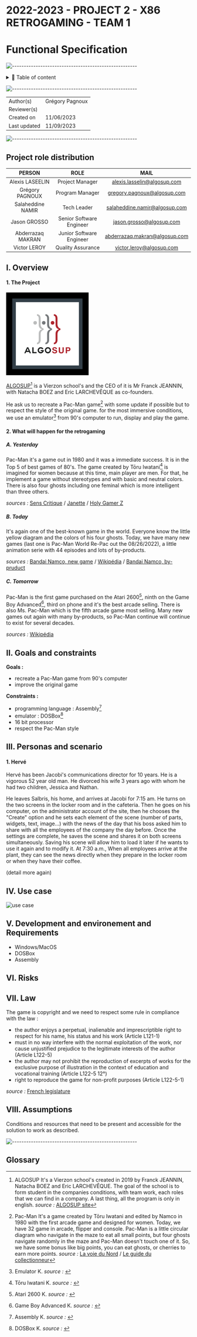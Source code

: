 # 2022-2023 - PROJECT 2 - X86 RETROGAMING - TEAM 1

# Functional Specification

![-----------------------------------------------------](https://raw.githubusercontent.com/andreasbm/readme/master/assets/lines/rainbow.png)

<details>
<summary>📖 Table of content</summary>

- [2022-2023 - PROJECT 2 - X86 RETROGAMING - TEAM 1](#2022-2023---project-2---x86-retrogaming---team-1)
- [Functional Specification](#functional-specification)
  - [Project role distribution](#project-role-distribution)
  - [I. Overview](#i-overview)
      - [1. The Project](#1-the-project)
      - [2. What will happen for the retrogaming](#2-what-will-happen-for-the-retrogaming)
        - [A. Yesterday](#a-yesterday)
        - [B. Today](#b-today)
        - [C. Tomorrow](#c-tomorrow)
  - [II. Goals and constraints](#ii-goals-and-constraints)
  - [III. Personas and scenario](#iii-personas-and-scenario)
      - [1. Hervé](#1-hervé)
  - [IV. Use case](#iv-use-case)
  - [V. Development and environement and Requirements](#v-development-and-environement-and-requirements)
  - [VI. Risks](#vi-risks)
  - [VII. Law](#vii-law)
  - [VIII. Assumptions](#viii-assumptions)
  - [Glossary](#glossary)

</details>

![-----------------------------------------------------](https://raw.githubusercontent.com/andreasbm/readme/master/assets/lines/rainbow.png)

| | |
| ----- | ----- |
| Author(s) | Grégory Pagnoux |
| Reviewer(s) |  |
| Created on | 11/06/2023 |
| Last updated | 11/09/2023 |

![-----------------------------------------------------](https://raw.githubusercontent.com/andreasbm/readme/master/assets/lines/rainbow.png)

## Project role distribution

| PERSON | ROLE | MAIL |
| :-: | :-: | :-: |
| Alexis LASEELIN | Project Manager | alexis.lasselin@algosup.com |
| Grégory PAGNOUX | Program Manager | gregory.pagnoux@algosup.com |
| Salaheddine NAMIR | Tech Leader | salaheddine.namir@algosup.com |
| Jason GROSSO | Senior Software Engineer | jason.grosso@algosup.com |
| Abderrazaq MAKRAN | Junior Software Engineer | abderrazaq.makran@algosup.com |
| Victor LEROY | Quality Assurance | victor.leroy@algosup.com |

## I. Overview

#### 1. The Project

![ALGOSUP logo's](img/logoALGOSUP.png)

[ALGOSUP](https://algosup.com)[^1] is a Vierzon school's and the CEO of it is Mr Franck JEANNIN, with Natacha BOEZ and Eric LARCHEVÊQUE as co-founders.

He ask us to recreate a Pac-Man game[^2] with some update if possible but to respect the style of the original game. for the most immersive conditions, we use an emulator[^3] from 90's computer to run, display and play the game.

#### 2. What will happen for the retrogaming

##### A. Yesterday

Pac-Man it's a game out in 1980 and it was a immediate success. It is in the Top 5 of best games of 80's.
The game created by Tōru Iwatani[^4] is imagined for women because at this time, main player are men. For that, he implement a game without stereotypes and with basic and neutral colors. There is also four ghosts including one feminal which is more intelligent than three others.

*sources :* [Sens Critique](https://www.senscritique.com/top/resultats/les_meilleurs_jeux_video_des_annees_1980/558562) / [Janette](https://janette.lu/les-jeux-video-les-plus-emblematiques-des-annees-80/) / [Holy Gamer Z](https://www.holygamerz.com/fr/meilleurs-jeux-video-des-annees-80-quelques-noms-pour-se-rafraichir-la-memoire)

##### B. Today

It's again one of the best-known game in the world. Everyone know the little yellow diagram and the colors of his four ghosts.
Today, we have many new games (last one is Pac-Man World Re-Pac out the 08/26/2022), a little animation serie with 44 episodes and lots of by-products.

*sources :* [Bandai Namco, new game](https://fr.bandainamcoent.eu/pac-man/infos/le-jeu-pac-man-world-re-pac-disponible-le-26-aout-2022) / [Wikipédia](https://en.wikipedia.org/wiki/Pac-Man_(TV_series)) / [Bandai Namco, by-pruduct](https://store.bandainamcoent.eu/fr/games/brands/pac-man/?page=1)

##### C. Tomorrow

Pac-Man is the first game purchased on the Atari 2600[^5], ninth on the Game Boy Advanced[^6], third on phone and it's the best arcade selling. There is also Ms. Pac-Man which is the fifth arcade game most selling.
Many new games out again with many by-products, so Pac-Man continue will continue to exist for several decades.

*sources :* [Wikipédia](https://fr.wikipedia.org/wiki/Liste_des_jeux_vidéo_les_plus_vendus)

## II. Goals and constraints

**Goals :**

- recreate a Pac-Man game from 90's computer
- improve the original game

**Constraints :**

- programming language : Assembly[^7]
- emulator : DOSBox[^8]
- 16 bit processor
- respect the Pac-Man style

## III. Personas and scenario

#### 1. Hervé

Hervé has been Jacobi's communications director for 10 years. He is a vigorous 52 year old man. He divorced his wife 3 years ago with whom he had two children, Jessica and Nathan.

He leaves Salbris, his home, and arrives at Jacobi for 7:15 am. He turns on the two screens in the locker room and in the cafeteria. Then he goes on his computer, on the administrator account of the site, then he chooses the "Create" option and he sets each element of the scene (number of parts, widgets, text, image...) with the news of the day that his boss asked him to share with all the employees of the company the day before. Once the settings are complete, he saves the scene and shares it on both screens simultaneously.
Saving his scene will allow him to load it later if he wants to use it again and to modify it.
At 7:30 a.m., When all employees arrive at the plant, they can see the news directly when they prepare in the locker room or when they have their coffee.

(detail more again)

## IV. Use case

![use case](img/)

## V. Development and environement and Requirements

  - Windows/MacOS
  - DOSBox
  - Assembly

## VI. Risks



## VII. Law

The game is copyright and we need to respect some rule in compliance with the law :
- the author enjoys a perpetual, inalienable and imprescriptible right to respect for his name, his status and his work (Article L121-1)
- must in no way interfere with the normal exploitation of the work, nor cause unjustified prejudice to the legitimate interests of the author (Article L122-5)
- the author may not prohibit the reproduction of excerpts of works for the exclusive purpose of illustration in the context of education and vocational training (Article L122-5 12°)
- right to reproduce the game for non-profit purposes (Article L122-5-1)

*source :* [French legislature](https://www.legifrance.gouv.fr/codes/section_lc/LEGITEXT000006069414/LEGISCTA000006146349/#:~:text=L%27auteur%20jouit%2C%20sa%20vie,soixante%2Ddix%20années%20qui%20suivent.)

## VIII. Assumptions

Conditions and resources that need to be present and accessible for the solution to work as described.

![-----------------------------------------------------](https://raw.githubusercontent.com/andreasbm/readme/master/assets/lines/rainbow.png)

##  Glossary

[^1]: ALGOSUP
It's a Vierzon school's created in 2019 by Franck JEANNIN, Natacha BOEZ and Eric LARCHEVÊQUE. The goal of the school is to form student in the companies conditions, with team work, each roles that we can find in a company. A last thing, all the program is only in english.
*source :* [ALGOSUP site](https://algosup.com)

[^2]: Pac-Man
It's a game created by Tōru Iwatani and edited by Namco in 1980 with the first arcade game and designed for women. Today, we have 32 game in arcade, flipper and console.
Pac-Man is a little circular diagram who navigate in the maze to eat all small points, but four ghosts navigate randomly in the maze and Pac-Man doesn't touch one of it. So, we have some bonus like big points, you can eat ghosts, or cherries to earn more points.
*source :* [La voie du Nord](https://www.lavoixdunord.fr/755801/article/2020-05-22/pac-man-fete-ses-40-ans-cinq-choses-que-vous-ignorez-peut-etre-sur-lui#) / [Le guide du collectionneur](https://leguideducollectionneur.fr/2017/12/22/bonus-pac-man/)

[^3]: Emulator
K.
*source :* []()

[^4]: Tōru Iwatani
K.
*source :* []()

[^5]: Atari 2600
K.
*source :* []()

[^6]: Game Boy Advanced
K.
*source :* []()

[^7]: Assembly
K.
*source :* []()

[^8]: DOSBox
K.
*source :* []()
